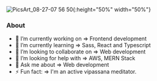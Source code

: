 ![PicsArt_08-27-07 56 50](https://user-images.githubusercontent.com/6918020/91456180-97f44180-e8a0-11ea-8104-72f4bc5434a9.png){:height="50%" width="50%"}
### About

- 🔭 I’m currently working on => Frontend development
- 🌱 I’m currently learning => Sass, React and Typescript
- 👯 I’m looking to collaborate on => Web development
- 🤔 I’m looking for help with => AWS, MERN Stack
- 💬 Ask me about => Web development
- ⚡ Fun fact: => I'm an active vipassana meditator.
